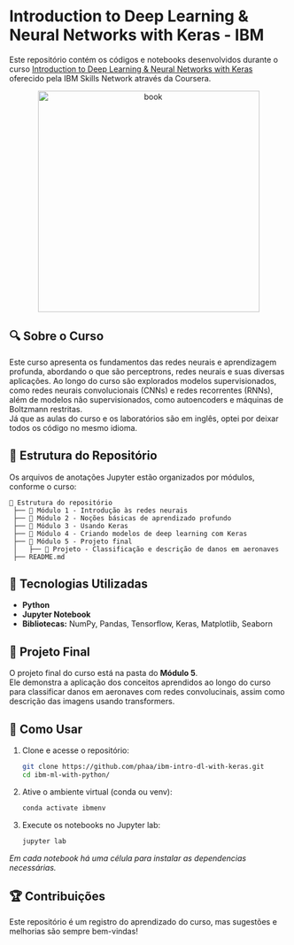 # Introduction to Deep Learning & Neural Networks with Keras - IBM  

Este repositório contém os códigos e notebooks desenvolvidos durante o curso [Introduction to Deep Learning & Neural Networks with Keras](https://www.coursera.org/learn/introduction-to-deep-learning-with-keras/) oferecido pela IBM Skills Network através da Coursera.  

<p align="center">
 <img src="https://cf-courses-data.s3.us.cloud-object-storage.appdomain.cloud/assets/logos/SN_web_lightmode.png" title="book" width="400" />
</p>


## 🔍 Sobre o Curso  
Este curso apresenta os fundamentos das redes neurais e aprendizagem profunda, abordando o que são perceptrons, redes neurais e suas diversas aplicações. 
Ao longo do curso são explorados modelos supervisionados, como redes neurais convolucionais (CNNs) e redes recorrentes (RNNs), além de modelos não supervisionados, como autoencoders e máquinas de Boltzmann restritas. <br/>
Já que as aulas do curso e os laboratórios são em inglês, optei por deixar todos os código no mesmo idioma.

## 📂 Estrutura do Repositório  
Os arquivos de anotações Jupyter estão organizados por módulos, conforme o curso:  

```
📁 Estrutura do repositório  
 ├── 📁 Módulo 1 - Introdução às redes neurais 
 ├── 📁 Módulo 2 - Noções básicas de aprendizado profundo 
 ├── 📁 Módulo 3 - Usando Keras  
 ├── 📁 Módulo 4 - Criando modelos de deep learning com Keras  
 ├── 📁 Módulo 5 - Projeto final  
 │   ├── 📝 Projeto - Classificação e descrição de danos em aeronaves
 ├── README.md  
```

## 🚀 Tecnologias Utilizadas  
- **Python**  
- **Jupyter Notebook**  
- **Bibliotecas:** NumPy, Pandas, Tensorflow, Keras, Matplotlib, Seaborn  

## 🎯 Projeto Final
O projeto final do curso está na pasta do **Módulo 5**.  
Ele demonstra a aplicação dos conceitos aprendidos ao longo do curso para classificar danos em aeronaves com redes convolucinais, assim como descrição das imagens usando transformers.

## 📌 Como Usar  
1. Clone e acesse o repositório:  
   ```bash
   git clone https://github.com/phaa/ibm-intro-dl-with-keras.git
   cd ibm-ml-with-python/
   ```
2. Ative o ambiente virtual (conda ou venv):  
   ```bash
   conda activate ibmenv
   ```
3. Execute os notebooks no Jupyter lab:  
   ```bash
   jupyter lab
   ```
*Em cada notebook há uma célula para instalar as dependencias necessárias.* 

## 🏆 Contribuições  
Este repositório é um registro do aprendizado do curso, mas sugestões e melhorias são sempre bem-vindas!  
